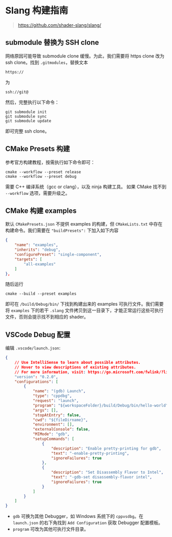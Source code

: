 # Slang 构建指南

> https://github.com/shader-slang/slang/

## submodule 替换为 SSH clone

网络原因可能导致 submodule clone 缓慢。为此，我们需要将 https clone 改为 ssh clone。找到 `.gitmodules`，替换文本

```
https://
```

为

```
ssh://git@
```

然后，完整执行以下命令：

```
git submodule init
git submodule sync
git submodule update
```

即可完整 ssh clone。

## CMake Presets 构建

参考官方构建教程，按需执行如下命令即可：

```
cmake --workflow --preset release
cmake --workflow --preset debug
```

需要 C++ 编译系统（gcc or clang），以及 ninja 构建工具。
如果 CMake 找不到 `--workflow` 选项，需要升级之。

## CMake 构建 examples

默认 `CMakePresets.json` 不提供 examples 的构建，但 `CMakeLists.txt` 中存在构建命令。我们需要在  `"buildPresets":` 下加入如下内容

```json
{
    "name": "examples",
    "inherits": "debug",
    "configurePreset": "single-component",
    "targets": [
        "all-examples"
    ]
},
```

随后运行

```
cmake --build --preset examples
```

即可在 `/build/Debug/bin/` 下找到构建出来的 examples 可执行文件。我们需要将 `examples` 下的若干 `.slang` 文件拷贝到这一目录下，才能正常运行这些可执行文件，否则会提示找不到相应的 shader。

## VSCode Debug 配置

编辑 `.vscode/launch.json`:

```json
{
    // Use IntelliSense to learn about possible attributes.
    // Hover to view descriptions of existing attributes.
    // For more information, visit: https://go.microsoft.com/fwlink/?linkid=830387
    "version": "0.2.0",
    "configurations": [
        {
            "name": "(gdb) Launch",
            "type": "cppdbg",
            "request": "launch",
            "program": "${workspaceFolder}/build/Debug/bin/hello-world",
            "args": [],
            "stopAtEntry": false,
            "cwd": "${fileDirname}",
            "environment": [],
            "externalConsole": false,
            "MIMode": "gdb",
            "setupCommands": [
                {
                    "description": "Enable pretty-printing for gdb",
                    "text": "-enable-pretty-printing",
                    "ignoreFailures": true
                },
                {
                    "description": "Set Disassembly Flavor to Intel",
                    "text": "-gdb-set disassembly-flavor intel",
                    "ignoreFailures": true
                }
            ]
        }
    ]
}
```

* `gdb` 可换为其他 Debugger，如 Windows 系统下的 `cppvsdbg`。在 `launch.json` 的右下角找到 `Add Configuration` 获取 Debugger 配置模板。
* `program` 可改为其他可执行文件目录。
